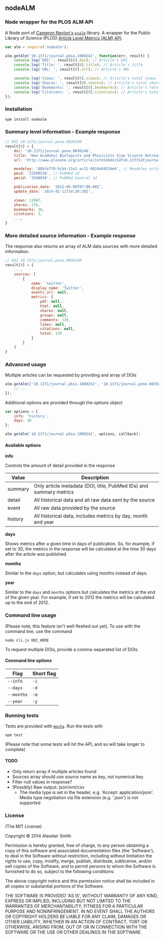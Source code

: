 ## nodeALM

### Node wrapper for the PLOS ALM API

A Node port of [Cameron Neylon's](http://cameronneylon.net/) [`pyalm`](http://cameronneylon.github.io/pyalm/) library. A wrapper for the Public Library of Science (PLOS) [Article Level Metrics (ALM) API](http://alm.plos.org/docs/API).

```javascript
var alm = require('nodealm');

alm.getAlm('10.1371/journal.pbio.1000242', function(err, result) {
	console.log('DOI:', result[0].doi); // Article's DOI
	console.log('Title: ', result[0].title); // Article's title
	console.log('URL: ', result[0].url); // Article's URL

	console.log('Views: ', result[0].views); // Article's total views
	console.log('Shares: ', result[0].shares); // Article's total shares
	console.log('Bookmarks: ', result[0].bookmarks); // Article's total bookmarks
	console.log('Citations: ', result[0].citations); // Article's total citations
});
```

### Installation

	npm install nodealm

### Summary level information - Example response

```javascript
// DOI 10.1371/journal.pone.0036240
result[0] = {
	doi: '10.1371/journal.pone.0036240',
	title: 'How Academic Biologists and Physicists View Science Outreach',
	url: 'http://www.plosone.org/article/info%3Adoi%2F10.1371%2Fjournal.pone.0036240',

	mendeley: '88bfe7f0-9cb4-11e1-ac31-0024e8453de6', // Mendeley article id
	pmid: '22590526', // PubMed id
	pmcid: '3348938', // PubMed Central id

	publication_date: '2012-05-09T07:00:00Z',
	update_date: '2014-01-11T14:20:30Z',

	views: 12987,
	shares: 276,
	bookmarks: 38,
	citations: 3,
	...,
}
```

### More detailed source information - Example response

The response also returns an array of ALM data sources with more detailed information.

```javascript
// DOI 10.1371/journal.pone.0036240
result[0] = {
	...,
	sources: [
		{
			name: 'twitter',
			display_name: 'Twitter',
			events_url: null,
			metrics: {
				pdf: null,
				html: null,
				shares: null,
				groups: null,
				comments: 136,
				likes: null,
				citations: null,
				total: 136
			}
		}
	]
}
```

### Advanced usage

Multiple articles can be requested by providing and array of DOIs

```javascript
alm.getAlm(['10.1371/journal.pbio.1000242', '10.1371/journal.pone.0035869'], function(err, result) {
	// ...
});
```

Additional options are provided through the options object

```javascript
var options = {
	info: 'history',
	days: 30
};

alm.getAlm('10.1371/journal.pbio.1000242', options, callback);
```

#### Available options

__info__

Controls the amount of detail provided in the response

| Value    | Description                                                        |
| -------- | ------------------------------------------------------------------ |
| summary  | Only article metadata (DOI, title, PubMed IDs) and summary metrics |
| detail   | All historical data and all raw data sent by the source            |
| event    | All raw data provided by the source                                |
| history  | All historical data, includes metrics by day, month and year       |

__days__

Shows metrics after a given time in days of publication. So, for example, if set to 30, the metrics in the response will be calculated at the time 30 days after the article was published.

__months__

Similar to the `days` option, but calculates using months instead of days.

__year__

Similar to the `days` and `months` options but calculates the metrics at the end of the given year. For example, if set to 2012 the metrics will be calculated up to the end of 2012.

### Command line usage

(Please note, this feature isn't well fleshed out yet). To use with the command line, use the command

	node cli.js DOI_HERE

To request multiple DOIs, provide a comma-separated list of DOIs.

#### Command line options

| Flag       | Short flag    |
| ---------- | ------------- |
| `--info`   | `-i`          |
| `--days`   | `-d`          |
| `--months` | `-m`          |
| `--year`   | `-y`          |

### Running tests

Tests are provided with [`mocha`](http://visionmedia.github.io/mocha/). Run the tests with

	npm test

(Please note that some tests will hit the API, and so will take longer to complete)

#### TODO

* Only return array if multiple articles found
* Sources array should use source name as key, not numerical key
* Filter null values in response?
* (Possibly) Raw output: json/xml/csv
	* The media type is set in the header, e.g. 'Accept: application/json'. Media type negotiation via file extension (e.g. '.json') is not supported

### License

(The MIT License)

Copyright &copy; 2014 Alasdair Smith

Permission is hereby granted, free of charge, to any person obtaining
a copy of this software and associated documentation files (the
'Software'), to deal in the Software without restriction, including
without limitation the rights to use, copy, modify, merge, publish,
distribute, sublicense, and/or sell copies of the Software, and to
permit persons to whom the Software is furnished to do so, subject to
the following conditions:

The above copyright notice and this permission notice shall be
included in all copies or substantial portions of the Software.

THE SOFTWARE IS PROVIDED 'AS IS', WITHOUT WARRANTY OF ANY KIND,
EXPRESS OR IMPLIED, INCLUDING BUT NOT LIMITED TO THE WARRANTIES OF
MERCHANTABILITY, FITNESS FOR A PARTICULAR PURPOSE AND NONINFRINGEMENT.
IN NO EVENT SHALL THE AUTHORS OR COPYRIGHT HOLDERS BE LIABLE FOR ANY
CLAIM, DAMAGES OR OTHER LIABILITY, WHETHER IN AN ACTION OF CONTRACT,
TORT OR OTHERWISE, ARISING FROM, OUT OF OR IN CONNECTION WITH THE
SOFTWARE OR THE USE OR OTHER DEALINGS IN THE SOFTWARE.